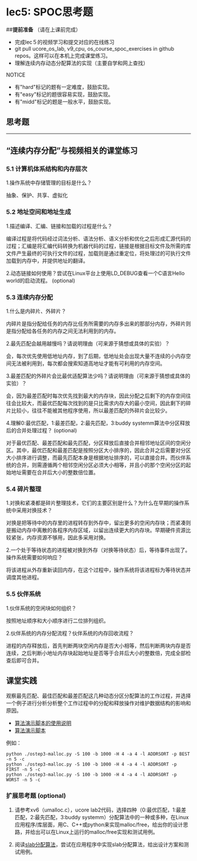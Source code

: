# lec5: SPOC思考题

##**提前准备**
（请在上课前完成）

- 完成lec５的视频学习和提交对应的在线练习
- git pull ucore_os_lab, v9_cpu, os_course_spoc_exercises in github repos。这样可以在本机上完成课堂练习。
- 理解连续内存动态分配算法的实现（主要自学和网上查找）

NOTICE
- 有"hard"标记的题有一定难度，鼓励实现。
- 有"easy"标记的题很容易实现，鼓励实现。
- 有"midd"标记的题是一般水平，鼓励实现。


## 思考题
---

## “连续内存分配”与视频相关的课堂练习

### 5.1 计算机体系结构和内存层次

1.操作系统中存储管理的目标是什么？

抽象、保护、共享、虚拟化

### 5.2 地址空间和地址生成
1.描述编译、汇编、链接和加载的过程是什么？

编译过程是将代码经过词法分析、语法分析、语义分析和优化之后形成汇源代码的过程；汇编是将汇编代码转换为机器代码的过程，链接是根据目标文件及所需的库文件产生最终的可执行文件的过程，加载则是通过重定位，将处理过的可执行文件加载到内存中，并提供地址的翻译。

2.动态链接如何使用？尝试在Linux平台上使用LD_DEBUG查看一个C语言Hello world的启动流程。  (optional)



### 5.3 连续内存分配
1.什么是内碎片、外碎片？

内碎片是指分配给任务的内存比任务所需要的内存多出来的那部分内存，外碎片则是指分配给各任务的内存之间无法利用到的内存。

2.最先匹配会越用越慢吗？请说明理由（可来源于猜想或具体的实验）？

会，每次优先使用低地址内存，到了后期，低地址处会出现大量不连续的小内存空间无法被利用到，每次都会搜索知道高地址才能有可利用的内存空间。

3.最差匹配的外碎片会比最优适配算法少吗？请说明理由（可来源于猜想或具体的实验）？

会，因为最差匹配时每次优先找到最大的内存块，因此分配之后剩下的内存空间往往会比较大，而最优匹配每次找到的是只比需求内存大的最小空间，因此剩下的碎片比较小，往往不能被其他程序使用，所以最差匹配的外碎片会比较少。

4.理解0:最优匹配，1:最差匹配，2:最先匹配，3:buddy systemm算法中分区释放后的合并处理过程？ (optional)

对于最优匹配、最差匹配和最先匹配，分区释放后直接合并相邻地址区间的空闲分区。其中，最优匹配和最差匹配是按照分区大小排序的，因此合并之后需要对分区大小排序进行调整，而最先匹配本身是根据地址排序的，可以直接合并。而伙伴系统的合并，则需遵循两个相邻空闲分区必须大小相等，并且小的那个空闲分区的起始地址需要在合并后大小的整数倍位置。

### 5.4 碎片整理
1.对换和紧凑都是碎片整理技术，它们的主要区别是什么？为什么在早期的操作系统中采用对换技术？

对换是把等待中的内存里的进程转存到外存中，留出更多的空闲内存块；而紧凑则是搬动内存中离散的各程序内存区域，以留出连续更大的内存块。早期硬件资源比较紧张，内存资源不够用，因此多采用对换。

2.一个处于等待状态的进程被对换到外存（对换等待状态）后，等待事件出现了。操作系统需要如何响应？

将该进程从外存重新读回内存，在这个过程中，操作系统将该进程标为等待状态并调度其他进程。

### 5.5 伙伴系统
1.伙伴系统的空闲块如何组织？

按照地址顺序和大小顺序进行二位排列组织。

2.伙伴系统的内存分配流程？伙伴系统的内存回收流程？

进程的内存释放后，首先判断两块空闲内存是否大小相等，然后判断两块内存是否连续，之后判断小地址内存块起始地址是否等于合并后大小的整数倍，完成全部检查后即可合并。

## 课堂实践

观察最先匹配、最佳匹配和最差匹配这几种动态分区分配算法的工作过程，并选择一个例子进行分析分析整个工作过程中的分配和释放操作对维护数据结构的影响和原因。

  * [算法演示脚本的使用说明](https://github.com/chyyuu/os_tutorial_lab/blob/master/ostep/ostep3-malloc.md)
  * [算法演示脚本](https://github.com/chyyuu/os_tutorial_lab/blob/master/ostep/ostep3-malloc.py)

例如：
```
python ./ostep3-malloc.py -S 100 -b 1000 -H 4 -a 4 -l ADDRSORT -p BEST -n 5 -c
python ./ostep3-malloc.py -S 100 -b 1000 -H 4 -a 4 -l ADDRSORT -p FIRST -n 5 -c
python ./ostep3-malloc.py -S 100 -b 1000 -H 4 -a 4 -l ADDRSORT -p WORST -n 5 -c
```

### 扩展思考题 (optional)

1. 请参考xv6（umalloc.c），ucore lab2代码，选择四种（0:最优匹配，1:最差匹配，2:最先匹配，3:buddy systemm）分配算法中的一种或多种，在Linux应用程序/库层面，用C、C++或python来实现malloc/free，给出你的设计思路，并给出可以在Linux上运行的malloc/free实现和测试用例。


2. 阅读[slab分配算法](http://en.wikipedia.org/wiki/Slab_allocation)，尝试在应用程序中实现slab分配算法，给出设计方案和测试用例。
